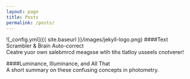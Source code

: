 ```yaml
---
layout: page
title: Posts
permalink: /posts/
---
```


![_config.yml]({{ site.baseurl }}/images/jekyll-logo.png) ####Text Scrambler & Brain Auto-correct  
Ceatre yuor own salebmrcd meagsse wtih tihs tlatloy usseels cnotverer!  

####Luminance, Illuminance, and All That  
A short summary on these confusing concepts in photometry.  

